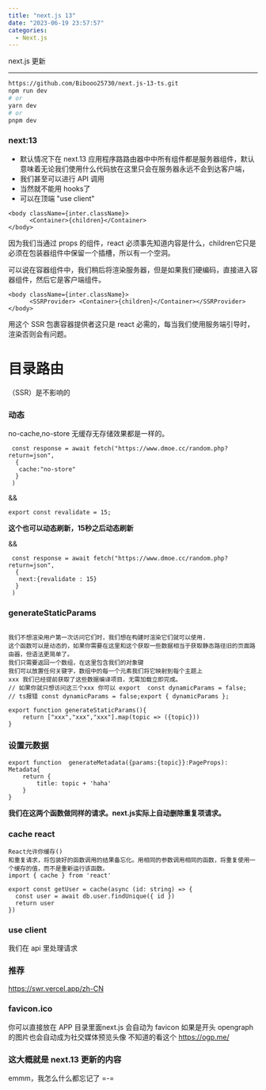 ```yaml
---
title: "next.js 13"
date: "2023-06-19 23:57:57"
categories:
  - Next.js
---
```


next.js 更新

---
```bash
https://github.com/Bibooo25730/next.js-13-ts.git
npm run dev
# or
yarn dev
# or
pnpm dev
```

### next:13

- 默认情况下在 next.13 应用程序路路由器中中所有组件都是服务器组件，默认意味着无论我们使用什么代码放在这里只会在服务器永远不会到达客户端，
- 我们甚至可以进行 API 调用
- 当然就不能用 hooks了
- 可以在顶端 "use client"

````
<body className={inter.className}>
      <Container>{children}</Container>
</body>
````
因为我们当通过 props 的组件，react 必须事先知道内容是什么，children它只是必须在包装器组件中保留一个插槽，所以有一个空洞。

可以说在容器组件中，我们稍后将渲染服务器，但是如果我们硬编码，直接进入容器组件，然后它是客户端组件。

````
<body className={inter.className}>
      <SSRProvider> <Container>{children}</Container></SSRProvider>
</body>
````
用这个 SSR 包裹容器提供者这只是 react 必需的，每当我们使用服务端引导时，渲染否则会有问题。

# 目录路由

（SSR）是不影响的

### 动态
no-cache,no-store
无缓存无存储效果都是一样的。
```
 const response = await fetch("https://www.dmoe.cc/random.php?return=json",
  {
   cache:"no-store"
  }
 )
```
&&

```
export const revalidate = 15;
```
**这个也可以动态刷新，15秒之后动态刷新**

&&
```
 const response = await fetch("https://www.dmoe.cc/random.php?return=json",
  {
   next:{revalidate : 15}
  }
 )
```
### generateStaticParams

````

我们不想渲染用户第一次访问它们时，我们想在构建时渲染它们就可以使用.
这个函数可以是动态的，如果你需要在这里和这个获取一些数据相当于获取静态路径旧的页面路由器，但语法更简单了。
我们只需要返回一个数组，在这里包含我们的对象键
我们可以放置任何关键字，数组中的每一个元素我们将它映射到每个主题上
xxx 我们已经提前获取了这些数据编译项目，无需加载立即完成。
// 如果你就只想访问这三个xxx 你可以 export  const dynamicParams = false;
// ts报错 const dynamicParams = false;export { dynamicParams };

export function generateStaticParams(){
    return ["xxx","xxx","xxx"].map(topic => ({topic}))
}
````
### 设置元数据

````
export function  generateMetadata({params:{topic}}:PageProps): Metadata{
    return {
        title: topic + 'haha'
    }
}
````
**我们在这两个函数做同样的请求。next.js实际上自动删除重复项请求。**

### cache react

````
React允许你缓存()
和重复请求，将包装好的函数调用的结果备忘化。用相同的参数调用相同的函数，将重复使用一个缓存的值，而不是重新运行该函数。
import { cache } from 'react'
 
export const getUser = cache(async (id: string) => {
  const user = await db.user.findUnique({ id })
  return user
})
````

### use client
我们在 api 里处理请求

### 推荐
https://swr.vercel.app/zh-CN

### favicon.ico

你可以直接放在 APP 目录里面next.js 会自动为 favicon
如果是开头 opengraph 的图片也会自动成为社交媒体预览头像
不知道的看这个 https://ogp.me/

### 这大概就是 next.13 更新的内容

emmm，我怎么什么都忘记了 =-=